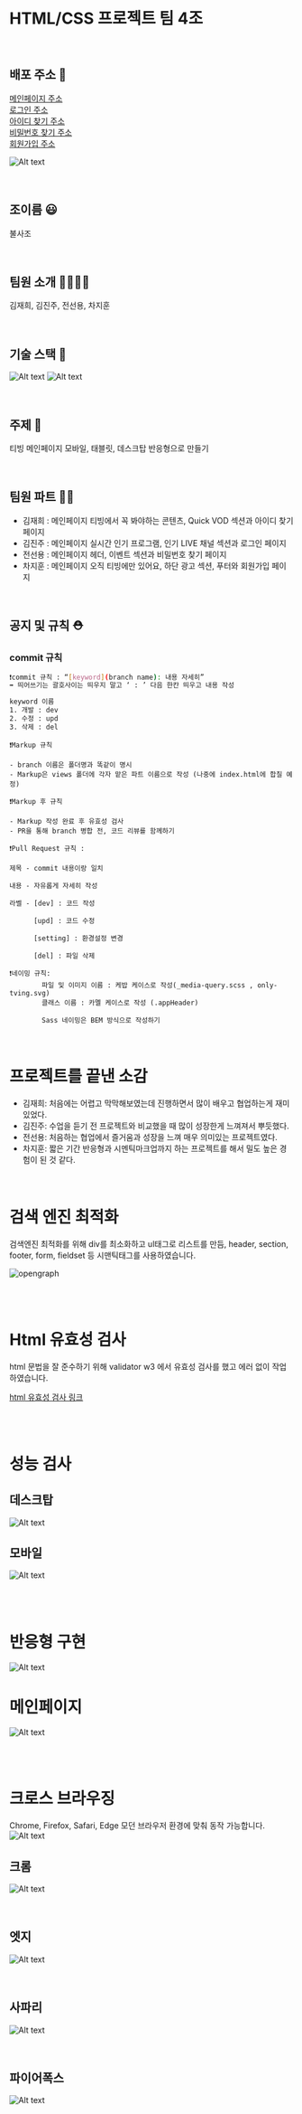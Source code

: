 # HTML/CSS 프로젝트 팀 4조

<br>

## 배포 주소 📇

[메인페이지 주소](https://team4-phoenix.netlify.app/)
<br>
[로그인 주소](https://team4-phoenix.netlify.app/views/login.html)
<br>
[아이디 찾기 주소](https://team4-phoenix.netlify.app/views/find-id.html)
<br>
[비밀번호 찾기 주소](https://team4-phoenix.netlify.app/views/findpw.html)
<br>
[회원가입 주소](https://team4-phoenix.netlify.app/views/signup.html)

![Alt text](b0711000c2a3a392.gif)

<br>

## 조이름 😃

불사조

<br>

## 팀원 소개 👩‍👩‍👧‍👦

김재희, 김진주, 전선용, 차지훈

<br>

## 기술 스택 🔨

![Alt text](image.png)
![Alt text](image-1.png)

<br>

## 주제 📝

티빙 메인페이지 모바일, 태블릿, 데스크탑 반응형으로 만들기

<br>

## 팀원 파트 🧚🏻

- 김재희 : 메인페이지 티빙에서 꼭 봐야하는 콘텐츠, Quick VOD 섹션과 아이디 찾기 페이지
- 김진주 : 메인페이지 실시간 인기 프로그램, 인기 LIVE 채널 섹션과 로그인 페이지
- 전선용 : 메인페이지 헤더, 이벤트 섹션과 비밀번호 찾기 페이지
- 차지훈 : 메인페이지 오직 티빙에만 있어요, 하단 광고 섹션, 푸터와 회원가입 페이지

<br>

## 공지 및 규칙 ⛑️

### commit 규칙

```bash
❗️commit 규칙 : “[keyword](branch name): 내용 자세히”
➡️ 띄어쓰기는 괄호사이는 띄우지 말고 ‘ : ’ 다음 한칸 띄우고 내용 작성

keyword 이름
1. 개발 : dev
2. 수정 : upd
3. 삭제 : del
```

```
❗️Markup 규칙

- branch 이름은 폴더명과 똑같이 명시
- Markup은 views 폴더에 각자 맡은 파트 이름으로 작성 (나중에 index.html에 합칠 예정)
```

```
❗️Markup 후 규칙

- Markup 작성 완료 후 유효성 검사
- PR을 통해 branch 병합 전, 코드 리뷰를 함께하기
```

```
❗️Pull Request 규칙 :

제목 - commit 내용이랑 일치

내용 - 자유롭게 자세히 작성

라벨 - [dev] : 코드 작성

      [upd] : 코드 수정

      [setting] : 환경설정 변경

      [del] : 파일 삭제
```

```
❗️네이밍 규칙:
        파일 및 이미지 이름 : 케밥 케이스로 작성(_media-query.scss , only-tving.svg)
        클래스 이름 : 카멜 케이스로 작성 (.appHeader)

        Sass 네이밍은 BEM 방식으로 작성하기
```

<br/>

# 프로젝트를 끝낸 소감

- 김재희: 처음에는 어렵고 막막해보였는데 진행하면서 많이 배우고 협업하는게 재미있었다.
- 김진주: 수업을 듣기 전 프로젝트와 비교했을 때 많이 성장한게 느껴져서 뿌듯했다.
- 전선용: 처음하는 협업에서 즐거움과 성장을 느껴 매우 의미있는 프로젝트였다.
- 차지훈: 짧은 기간 반응형과 시멘틱마크업까지 하는 프로젝트를 해서 밀도 높은 경험이 된 것 같다.

<br>

# 검색 엔진 최적화

검색엔진 최적화를 위해 div를 최소화하고 ul태그로 리스트를 만듬, header, section, footer, form, fieldset 등 시맨틱태그를 사용하였습니다.

![opengraph](https://github.com/phoenix-team4/phoenix-team4/assets/121213522/0cc8ea95-2f6d-4a8b-b506-c23cbabb0c5b)

<br>
<br>

# Html 유효성 검사

html 문법을 잘 준수하기 위해 validator w3 에서 유효성 검사를 했고 에러 없이 작업 하였습니다.

[html 유효성 검사 링크](https://validator.w3.org/nu/?doc=https://team4-phoenix.netlify.app/)

<br>
<br>

# 성능 검사

## 데스크탑

![Alt text](image-5.png)

## 모바일

![Alt text](performance.png)

<br>
<br>

# 반응형 구현

![Alt text](response-1.gif)

# 메인페이지

![Alt text](image-2.png)

<br>
<br>

# 크로스 브라우징

Chrome, Firefox, Safari, Edge 모던 브라우저 환경에 맞춰 동작 가능합니다.
![Alt text](image-4.png)

## 크롬

![Alt text](mainpage-chrome.png)

<br>

## 엣지

![Alt text](mainpage-edge.png)

<br>

## 사파리

![Alt text](mainpage-safari.png)

<br>

## 파이어폭스

![Alt text](mainpage-firefox.png)
